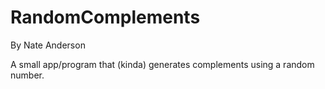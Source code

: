 # RandomComplements
By Nate Anderson

A small app/program that (kinda) generates complements using a random number. 
